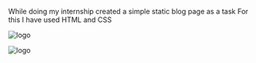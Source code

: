 While doing my internship created a simple static blog page as a task
For this I have used HTML and CSS 




![logo](https://github.com/user-attachments/assets/ce3ad92d-beed-4cdb-b1ce-54cec7db025d)


![logo](https://github.com/user-attachments/assets/dcdcd5c1-3e3f-4851-bd1a-f98da92e2336)


